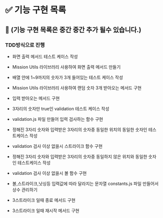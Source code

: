 # ✅ 기능 구현 목록

## 📄 (기능 구현 목록은 중간 중간 추가 될수 있습니다.)

### TDD방식으로 진행

- 화면 출력 메서드 테스트 케이스 작성
- Mission Utils 라이브러리 사용하여 화면 출력 메서드 만들기

- 배열 안에 1~9까지의 숫자가 3개 들어있는 테스트 케이스 작성
- Mission Utils 라이브러리 사용하여 랜덤 숫자 3개 받아오는 메서드 구현

- 입력 받아오는 메서드 구현

- 3자리의 숫자만 true인 validation 테스트 케이스 작성
- validation.js 파일 만들어 입력 검사하는 함수 구현

- 정해진 3자리 숫자와 입력받은 3자리의 숫자중 동일한 위치의 동일한 숫자인 테스트케이스 작성
- validation 검사 이상 없을시 스트라이크 함수 구현

- 정해진 3자리 숫자와 입력받은 3자리의 숫자중 동일하지 않은 위치와 동일한 숫자인 테스트케이스 작성
- validation 검사 이상 없을시 볼 함수 구현

- 볼,스트라이크,낫싱등 입력값에 따라 달라지는 문자열 constants.js 파일 만들어서 상수 관리하기

- 3스트라이크 일때 종료 메서드 구현
- 3스트라이크 일때 재시작 메서드 구현
